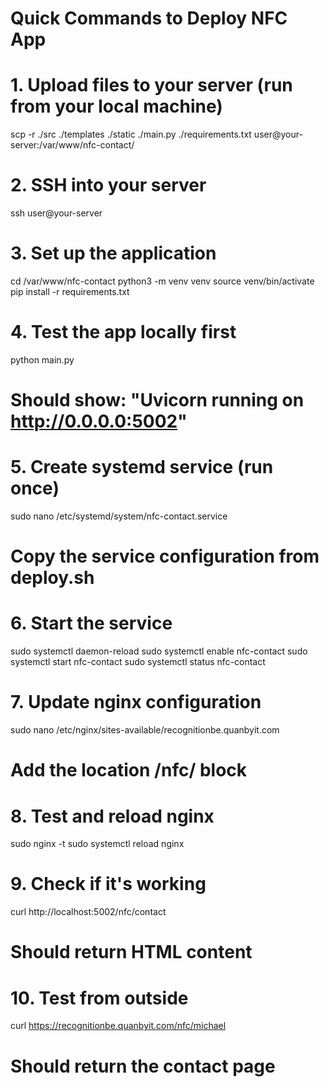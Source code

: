 # Quick Commands to Deploy NFC App

# 1. Upload files to your server (run from your local machine)
scp -r ./src ./templates ./static ./main.py ./requirements.txt user@your-server:/var/www/nfc-contact/

# 2. SSH into your server
ssh user@your-server

# 3. Set up the application
cd /var/www/nfc-contact
python3 -m venv venv
source venv/bin/activate
pip install -r requirements.txt

# 4. Test the app locally first
python main.py
# Should show: "Uvicorn running on http://0.0.0.0:5002"

# 5. Create systemd service (run once)
sudo nano /etc/systemd/system/nfc-contact.service
# Copy the service configuration from deploy.sh

# 6. Start the service
sudo systemctl daemon-reload
sudo systemctl enable nfc-contact
sudo systemctl start nfc-contact
sudo systemctl status nfc-contact

# 7. Update nginx configuration
sudo nano /etc/nginx/sites-available/recognitionbe.quanbyit.com
# Add the location /nfc/ block

# 8. Test and reload nginx
sudo nginx -t
sudo systemctl reload nginx

# 9. Check if it's working
curl http://localhost:5002/nfc/contact
# Should return HTML content

# 10. Test from outside
curl https://recognitionbe.quanbyit.com/nfc/michael
# Should return the contact page